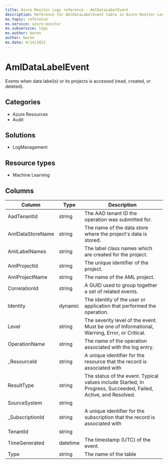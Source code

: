 ```yaml
---
title: Azure Monitor Logs reference - AmlDataLabelEvent
description: Reference for AmlDataLabelEvent table in Azure Monitor Logs.
ms.topic: reference
ms.service: azure-monitor
ms.subservice: logs
ms.author: bwren
author: bwren
ms.date: 4/14/2022
---
```


# AmlDataLabelEvent

 Events when data label(s) or its projects is accessed (read, created, or deleted).

## Categories

- Azure Resources
- Audit
## Solutions

- LogManagement
## Resource types

- Machine Learning




## Columns

| Column | Type | Description |
| --- | --- | --- |
| AadTenantId | string | The AAD tenant ID the operation was submitted for. |
| AmlDataStoreName | string | The name of the data store where the project's data is stored. |
| AmlLabelNames | string | The label class names which are created for the project. |
| AmlProjectId | string | The unique identifier of the project. |
| AmlProjectName | string | The name of the AML project. |
| CorrelationId | string | A GUID used to group together a set of related events. |
| Identity | dynamic | The identity of the user or application that performed the operation. |
| Level | string | The severity level of the event. Must be one of Informational, Warning, Error, or Critical. |
| OperationName | string | The name of the operation associated with the log entry. |
| _ResourceId | string | A unique identifier for the resource that the record is associated with |
| ResultType | string | The status of the event. Typical values include Started, In Progress, Succeeded, Failed, Active, and Resolved. |
| SourceSystem | string |  |
| _SubscriptionId | string | A unique identifier for the subscription that the record is associated with |
| TenantId | string |  |
| TimeGenerated | datetime | The timestamp (UTC) of the event. |
| Type | string | The name of the table |

